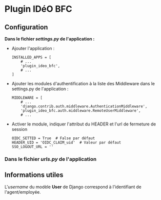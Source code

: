 
# Plugin IDéO BFC

## Configuration

**Dans le fichier _settings.py_ de l'application :**

* Ajouter l'application :

    ```
    INSTALLED_APPS = [
        # ...
        'plugin_ideo_bfc',
        # ...
    ]
    ```

* Ajouter les modules d'authentification à la liste des Middleware dans le settings.py de l'application :

    ```
    MIDDLEWARE = [
        # ...
        'django.contrib.auth.middleware.AuthenticationMiddleware',
        'plugin_ideo_bfc.auth.middleware.RemoteUserMiddleware',
        # ...
    ```

* Activer le module, indiquer l'attribut du HEADER et l'url de fermeture de session

    ```
    OIDC_SETTED = True  # False par défaut
    HEADER_UID = 'OIDC_CLAIM_uid'  # Valeur par défaut
    SSO_LOGOUT_URL = ''
    ```


### Dans le fichier _urls.py_ de l'application


## Informations utiles


L'_username_ du modèle **User** de Django correspond à l'identifiant de l'agent/employée.
